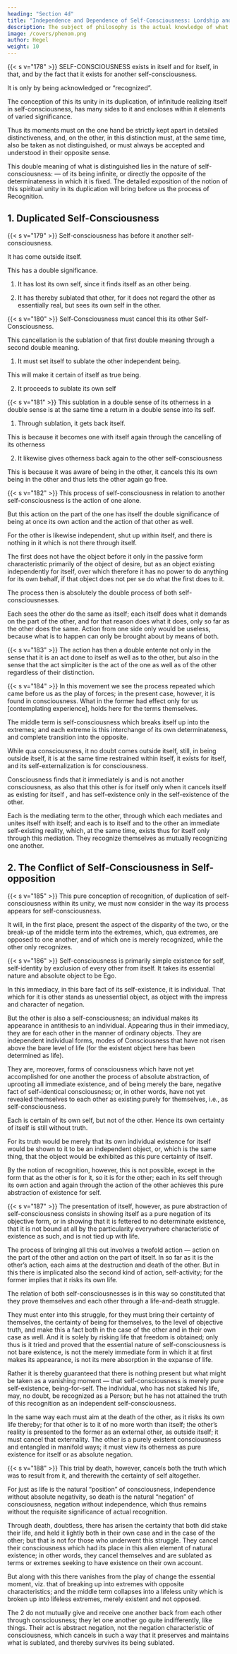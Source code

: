 ```yaml
---
heading: "Section 4d"
title: "Independence and Dependence of Self-Consciousness: Lordship and Bondage"
description: The subject of philosophy is the actual knowledge of what truly is.
image: /covers/phenom.png
author: Hegel
weight: 10
---
```



<!-- Φ 178.  -->

{{< s v="178" >}}  SELF-CONSCIOUSNESS exists in itself and for itself, in that, and by the fact that it exists for another self-consciousness.

It is only by being acknowledged or “recognized”. 

The conception of this its unity in its duplication, of infinitude realizing itself in self-consciousness, has many sides to it and encloses within it elements of varied significance. 

Thus its moments must on the one hand be strictly kept apart in detailed distinctiveness, and, on the other, in this distinction must, at the same time, also be taken as not distinguished, or must always be accepted and understood in their opposite sense. 

This double meaning of what is distinguished lies in the nature of self-consciousness: — of its being infinite, or directly the opposite of the determinateness in which it is fixed. The detailed exposition of the notion of this spiritual unity in its duplication will bring before us the process of Recognition.


## 1. Duplicated Self-Consciousness


{{< s v="179" >}} Self-consciousness has before it another self-consciousness.

It has come outside itself.

This has a double significance. 

1. It has lost its own self, since it finds itself as an other being.

2. It has thereby sublated that other, for it does not regard the other as essentially real, but sees its own self in the other.



{{< s v="180" >}} Self-Consciousness must cancel this its other Self-Consciousness.

This cancellation is the sublation of that first double meaning through a second double meaning. 

1. It must set itself to sublate the other independent being.

This will make it certain of itself as true being.

2. It proceeds to sublate its own self

<!-- , for this other is itself. -->


{{< s v="181" >}} This sublation in a double sense of its otherness in a double sense is at the same time a return in a double sense into its self.

1. Through sublation, it gets back itself.

This is because it becomes one with itself again through the cancelling of its otherness

2. It likewise gives otherness back again to the other self-consciousness

This is because it was aware of being in the other, it cancels this its own being in the other and thus lets the other again go free.


{{< s v="182" >}} This process of self-consciousness in relation to another self-consciousness is the action of one alone. 

But this action on the part of the one has itself the double significance of being at once its own action and the action of that other as well. 


For the other is likewise independent, shut up within itself, and there is nothing in it which is not there through itself.

The first does not have the object before it only in the passive form characteristic primarily of the object of desire, but as an object existing independently for itself, over which therefore it has no power to do anything for its own behalf, if that object does not per se do what the first does to it. 

The process then is absolutely the double process of both self-consciousnesses. 

Each sees the other do the same as itself; each itself does what it demands on the part of the other, and for that reason does what it does, only so far as the other does the same. Action from one side only would be useless, because what is to happen can only be brought about by means of both.


{{< s v="183" >}} The action has then a double entente not only in the sense that it is an act done to itself as well as to the other, but also in the sense that the act simpliciter is the act of the one as well as of the other regardless of their distinction.


{{< s v="184" >}} In this movement we see the process repeated which came before us as the play of forces; in the present case, however, it is found in consciousness. What in the former had effect only for us [contemplating experience], holds here for the terms themselves. 

The middle term is self-consciousness which breaks itself up into the extremes; and each extreme is this interchange of its own determinateness, and complete transition into the opposite. 

While qua consciousness, it no doubt comes outside itself, still, in being outside itself, it is at the same time restrained within itself, it exists for itself, and its self-externalization is for consciousness. 

Consciousness finds that it immediately is and is not another consciousness, as also that this other is for itself only when it cancels itself as existing for itself , and has self-existence only in the self-existence of the other.

Each is the mediating term to the other, through which each mediates and unites itself with itself; and each is to itself and to the other an immediate self-existing reality, which, at the same time, exists thus for itself only through this mediation. They recognize themselves as mutually recognizing one another.



## 2. The Conflict of Self-Consciousness in Self-opposition

{{< s v="185" >}} This pure conception of recognition, of duplication of self-consciousness within its unity, we must now consider in the way its process appears for self-consciousness. 

It will, in the first place, present the aspect of the disparity of the two, or the break-up of the middle term into the extremes, which, qua extremes, are opposed to one another, and of which one is merely recognized, while the other only recognizes.


{{< s v="186" >}} Self-consciousness is primarily simple existence for self, self-identity by exclusion of every other from itself. It takes its essential nature and absolute object to be Ego.

In this immediacy, in this bare fact of its self-existence, it is individual. That which for it is other stands as unessential object, as object with the impress and character of negation. 

But the other is also a self-consciousness; an individual makes its appearance in antithesis to an individual. Appearing thus in their immediacy, they are for each other in the manner of ordinary objects. They are independent individual forms, modes of Consciousness that have not risen above the bare level of life (for the existent object here has been determined as life). 

They are, moreover, forms of consciousness which have not yet accomplished for one another the process of absolute abstraction, of uprooting all immediate existence, and of being merely the bare, negative fact of self-identical consciousness; or, in other words, have not yet revealed themselves to each other as existing purely for themselves, i.e., as self-consciousness. 

Each is certain of its own self, but not of the other. Hence its own certainty of itself is still without truth. 

For its truth would be merely that its own individual existence for itself would be shown to it to be an independent object, or, which is the same thing, that the object would be exhibited as this pure certainty of itself.

By the notion of recognition, however, this is not possible, except in the form that as the other is for it, so it is for the other; each in its self through its own action and again through the action of the other achieves this pure abstraction of existence for self.


{{< s v="187" >}}  The presentation of itself, however, as pure abstraction of self-consciousness consists in showing itself as a pure negation of its objective form, or in showing that it is fettered to no determinate existence, that it is not bound at all by the particularity everywhere characteristic of existence as such, and is not tied up with life. 

The process of bringing all this out involves a twofold action — action on the part of the other and action on the part of itself. In so far as it is the other’s action, each aims at the destruction and death of the other. But in this there is implicated also the second kind of action, self-activity; for the former implies that it risks its own life. 

The relation of both self-consciousnesses is in this way so constituted that they prove themselves and each other through a life-and-death struggle.

They must enter into this struggle, for they must bring their certainty of themselves, the certainty of being for themselves, to the level of objective truth, and make this a fact both in the case of the other and in their own case as well. And it is solely by risking life that freedom is obtained; only thus is it tried and proved that the essential nature of self-consciousness is not bare existence, is not the merely immediate form in which it at first makes its appearance, is not its mere absorption in the expanse of life.

Rather it is thereby guaranteed that there is nothing present but what might be taken as a vanishing moment — that self-consciousness is merely pure self-existence, being-for-self. The individual, who has not staked his life, may, no doubt, be recognized as a Person; but he has not attained the truth of this recognition as an independent self-consciousness. 

In the same way each must aim at the death of the other, as it risks its own life thereby; for that other is to it of no more worth than itself; the other’s reality is presented to the former as an external other, as outside itself; it must cancel that externality. The other is a purely existent consciousness and entangled in manifold ways; it must view its otherness as pure existence for itself or as absolute negation.

{{< s v="188" >}}  This trial by death, however, cancels both the truth which was to result from it, and therewith the certainty of self altogether. 

For just as life is the natural “position” of consciousness, independence without absolute negativity, so death is the natural “negation” of consciousness, negation without independence, which thus remains without the requisite significance of actual recognition.

Through death, doubtless, there has arisen the certainty that both did stake their life, and held it lightly both in their own case and in the case of the other; but that is not for those who underwent this struggle. They cancel their consciousness which had its place in this alien element of natural existence; in other words, they cancel themselves and are sublated as terms or extremes seeking to have existence on their own account. 

But along with this there vanishes from the play of change the essential moment, viz. that of breaking up into extremes with opposite characteristics; and the middle term collapses into a lifeless unity which is broken up into lifeless extremes, merely existent and not opposed.

The 2 do not mutually give and receive one another back from each other through consciousness; they let one another go quite indifferently, like things. Their act is abstract negation, not the negation characteristic of consciousness, which cancels in such a way that it preserves and maintains what is sublated, and thereby survives its being sublated.

